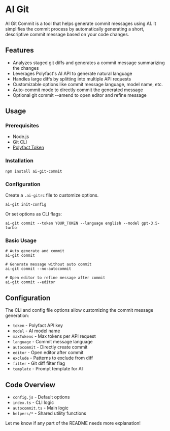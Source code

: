 # AI Git

AI Git Commit is a tool that helps generate commit messages using AI. It simplifies the commit process by automatically generating a short, descriptive commit message based on your code changes.

## Features

- Analyzes staged git diffs and generates a commit message summarizing the changes
- Leverages Polyfact's AI API to generate natural language
- Handles large diffs by splitting into multiple API requests
- Customizable options like commit message language, model name, etc.
- Auto-commit mode to directly commit the generated message
- Optional git commit --amend to open editor and refine message

## Usage

### Prerequisites

- Node.js
- Git CLI
- [Polyfact Token](https://app.polyfact.com)

### Installation

```
npm install ai-git-commit
```

### Configuration

Create a `.ai-gitrc` file to customize options.

```
ai-git init-config
```

Or set options as CLI flags:

```
ai-git commit --token YOUR_TOKEN --language english --model gpt-3.5-turbo
```

### Basic Usage

```
# Auto generate and commit
ai-git commit

# Generate message without auto commit
ai-git commit --no-autocommit

# Open editor to refine message after commit
ai-git commit --editor
```

## Configuration

The CLI and config file options allow customizing the commit message generation:

- `token` - Polyfact API key
- `model` - AI model name
- `maxTokens` - Max tokens per API request
- `language` - Commit message language
- `autocommit` - Directly create commit
- `editor` - Open editor after commit
- `exclude` - Patterns to exclude from diff
- `filter` - Git diff filter flag
- `template` - Prompt template for AI

## Code Overview

- `config.js` - Default options
- `index.ts` - CLI logic
- `autocommit.ts` - Main logic
- `helpers/*` - Shared utility functions

Let me know if any part of the README needs more explanation!
